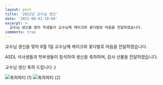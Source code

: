 ```yaml
---
layout: post
title: '2022년 교수님 생신'
date: '2022-08-01 10:00'
excerpt: >-
  교수님 생신을 맞아 학생들이 교수님께 케이크와 꽃다발로 마음을 전달하였습니다.
comments: true
---
```

교수님 생신을 맞아 8월 1일 교수님께 케이크와 꽃다발로 마음을 전달하였습니다.

ASDL 석사생들과 학부생들이 참석하여 생신을 축하하며, 감사 선물을 전달하였습니다.

교수님 생신 축하 드립니다 :)

![축하파티 (1)](https://user-images.githubusercontent.com/80964488/182298582-4bfdc910-ef9e-4e22-9b30-7dad117ef0f0.jpg)
![축하파티 (2)](https://user-images.githubusercontent.com/80964488/182298700-d55ddc36-c2b7-4ff5-b2d9-db118f23716b.jpg)

